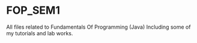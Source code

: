 # FOP_SEM1
All files related to Fundamentals Of Programming (Java)
Including some of my tutorials and lab works. 
